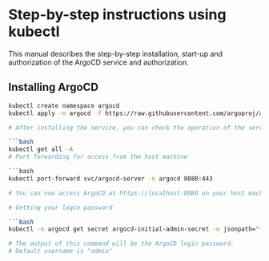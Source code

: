 # Step-by-step instructions using kubectl
This manual describes the step-by-step installation, start-up and authorization of the ArgoCD service and authorization.

## Installing ArgoCD

```bash
kubectl create namespace argocd
kubectl apply -n argocd -f https://raw.githubusercontent.com/argoproj/argo-cd/stable/manifests/install.yaml

# After installing the service, you can check the operation of the service using the command:

```bash
kubectl get all -A
# Port forwarding for access from the host machine

```bash
kubectl port-forward svc/argocd-server -n argocd 8080:443

# You can now access ArgoCD at https://localhost:8080 on your host machine.

# Getting your login password

```bash
kubectl -n argocd get secret argocd-initial-admin-secret -o jsonpath="{.data.password}" | base64 -d; echo

# The output of this command will be the ArgoCD login password.
# Default username is "admin"
